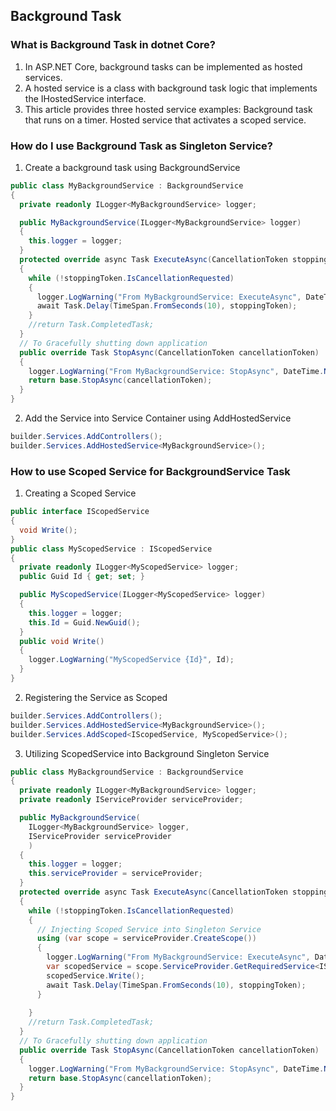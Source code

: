 ## Background Task

### What is Background Task in dotnet Core?
1. In ASP.NET Core, background tasks can be implemented as hosted services. 
2. A hosted service is a class with background task logic that implements the IHostedService interface. 
3. This article provides three hosted service examples: Background task that runs on a timer. Hosted service that activates a scoped service.

### How do I use Background Task as Singleton Service?
1. Create a background task using BackgroundService 
```c#
public class MyBackgroundService : BackgroundService
{
  private readonly ILogger<MyBackgroundService> logger;

  public MyBackgroundService(ILogger<MyBackgroundService> logger)
  {
    this.logger = logger;
  }
  protected override async Task ExecuteAsync(CancellationToken stoppingToken)
  {
    while (!stoppingToken.IsCancellationRequested)
    {
      logger.LogWarning("From MyBackgroundService: ExecuteAsync", DateTime.Now);
      await Task.Delay(TimeSpan.FromSeconds(10), stoppingToken);
    }
    //return Task.CompletedTask;
  }
  // To Gracefully shutting down application
  public override Task StopAsync(CancellationToken cancellationToken)
  {
    logger.LogWarning("From MyBackgroundService: StopAsync", DateTime.Now);
    return base.StopAsync(cancellationToken);
  }
}
```
2. Add the Service into Service Container using AddHostedService
```c#
builder.Services.AddControllers();
builder.Services.AddHostedService<MyBackgroundService>();
```

### How to use Scoped Service for BackgroundService Task
1. Creating a Scoped Service
```c#
public interface IScopedService
{
  void Write();
}
public class MyScopedService : IScopedService
{
  private readonly ILogger<MyScopedService> logger;
  public Guid Id { get; set; }

  public MyScopedService(ILogger<MyScopedService> logger)
  {
    this.logger = logger;
    this.Id = Guid.NewGuid();
  }
  public void Write()
  {
    logger.LogWarning("MyScopedService {Id}", Id);
  }
}
```
2. Registering the Service as Scoped
```c#
builder.Services.AddControllers();
builder.Services.AddHostedService<MyBackgroundService>();
builder.Services.AddScoped<IScopedService, MyScopedService>();  
```
3. Utilizing ScopedService into Background Singleton Service
```c#
public class MyBackgroundService : BackgroundService
{
  private readonly ILogger<MyBackgroundService> logger;
  private readonly IServiceProvider serviceProvider;

  public MyBackgroundService(
    ILogger<MyBackgroundService> logger,
    IServiceProvider serviceProvider
    )
  {
    this.logger = logger;
    this.serviceProvider = serviceProvider;
  }
  protected override async Task ExecuteAsync(CancellationToken stoppingToken)
  {
    while (!stoppingToken.IsCancellationRequested)
    {
      // Injecting Scoped Service into Singleton Service
      using (var scope = serviceProvider.CreateScope())
      {
        logger.LogWarning("From MyBackgroundService: ExecuteAsync", DateTime.Now);
        var scopedService = scope.ServiceProvider.GetRequiredService<IScopedService>();
        scopedService.Write();
        await Task.Delay(TimeSpan.FromSeconds(10), stoppingToken);
      }
     
    }
    //return Task.CompletedTask;
  }
  // To Gracefully shutting down application
  public override Task StopAsync(CancellationToken cancellationToken)
  {
    logger.LogWarning("From MyBackgroundService: StopAsync", DateTime.Now);
    return base.StopAsync(cancellationToken);
  }
}

````